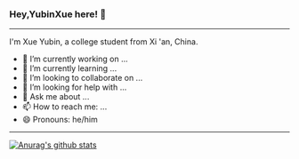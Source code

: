 ### Hey,YubinXue here! 👋
---

I'm Xue Yubin, a college student from Xi 'an, China.

- 🔭 I’m currently working on ...
- 🌱 I’m currently learning ...
- 👯 I’m looking to collaborate on ...
- 🤔 I’m looking for help with ...
- 💬 Ask me about ...
- 📫 How to reach me: ...
- 😄 Pronouns: he/him
- --
[![Anurag's github stats](https://github-readme-stats.vercel.app/api?username=YubinXue&theme=dark)](https://github.com/anuraghazra/github-readme-stats)
